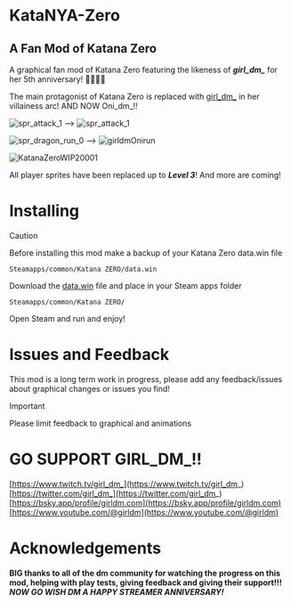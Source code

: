 # KataNYA-Zero
## A Fan Mod of Katana Zero

A graphical fan mod of Katana Zero featuring the likeness of ***girl_dm_*** for her 5th anniversary! 🎉🎉🎉🎉

The main protagonist of Katana Zero is replaced with [girl_dm_](https://www.twitch.tv/girl_dm_) in her villainess arc!  AND NOW Oni_dm_!!

![spr_attack_1](https://github.com/barrettsmithbb/kataNYA-Zero/assets/91964954/e92d9c99-e055-47ff-a4e7-e273a80b5bbd) --> ![spr_attack_1](https://github.com/barrettsmithbb/kataNYA-Zero/assets/91964954/c1e21800-ae1f-4777-ae8a-c7468690c784)

![spr_dragon_run_0](https://github.com/barrettsmithbb/kataNYA-Zero/assets/91964954/f6d071e3-d991-4e86-b3f0-e612553f1ef0) --> ![girldmOnirun](https://github.com/barrettsmithbb/kataNYA-Zero/assets/91964954/ff2ef6b8-f2ff-40f1-856c-a032e7cb2ead)

![KatanaZeroWIP20001](https://github.com/barrettsmithbb/kataNYA-Zero/assets/91964954/f0ab4390-024d-459a-95d5-a55fbb845e39)

All player sprites have been replaced up to ***Level 3***!  And more are coming!


# Installing
> [!CAUTION]
> Before installing this mod make a backup of your Katana Zero data.win file

```
Steamapps/common/Katana ZERO/data.win
```

Download the [data.win](https://github.com/barrettsmithbb/kataNYA-Zero/blob/main/data.win) file and place in your Steam apps folder

```
Steamapps/common/Katana ZERO/
```
Open Steam and run and enjoy!

# Issues and Feedback
This mod is a long term work in progress, please add any feedback/issues about graphical changes or issues you find!

> [!IMPORTANT]
> Please limit feedback to graphical and animations


# GO SUPPORT GIRL_DM_!!

[https://www.twitch.tv/girl_dm_](https://www.twitch.tv/girl_dm_)
[https://twitter.com/girl_dm_](https://twitter.com/girl_dm_)
[https://bsky.app/profile/girldm.com](https://bsky.app/profile/girldm.com)
[https://www.youtube.com/@girldm](https://www.youtube.com/@girldm)


# Acknowledgements
**BIG thanks to all of the dm community for watching the progress on this mod, helping with play tests, giving feedback and giving their support!!!**
***NOW GO WISH DM A HAPPY STREAMER ANNIVERSARY!***


